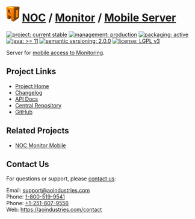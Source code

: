 # [<img src="ao-logo.png" alt="AO Logo" width="35" height="40">](https://github.com/ao-apps) [NOC](https://github.com/ao-apps/noc) / [Monitor](https://github.com/ao-apps/noc-monitor) / [Mobile Server](https://github.com/ao-apps/noc-monitor-mobile-server)

[![project: current stable](https://aoindustries.com/ao-badges/project-current-stable.svg)](https://aoindustries.com/life-cycle#project-current-stable)
[![management: production](https://aoindustries.com/ao-badges/management-production.svg)](https://aoindustries.com/life-cycle#management-production)
[![packaging: active](https://aoindustries.com/ao-badges/packaging-active.svg)](https://aoindustries.com/life-cycle#packaging-active)  
[![java: &gt;= 11](https://aoindustries.com/ao-badges/java-11.svg)](https://docs.oracle.com/en/java/javase/11/)
[![semantic versioning: 2.0.0](https://aoindustries.com/ao-badges/semver-2.0.0.svg)](https://semver.org/spec/v2.0.0.html)
[![license: LGPL v3](https://aoindustries.com/ao-badges/license-lgpl-3.0.svg)](https://www.gnu.org/licenses/lgpl-3.0)

Server for [mobile access to Monitoring](https://github.com/ao-apps/noc-monitor-mobile).

## Project Links
* [Project Home](https://aoindustries.com/noc/monitor/mobile-server/)
* [Changelog](https://aoindustries.com/noc/monitor/mobile-server/changelog)
* [API Docs](https://aoindustries.com/noc/monitor/mobile-server/apidocs/)
* [Central Repository](https://central.sonatype.com/artifact/com.aoindustries/noc-monitor-mobile-server)
* [GitHub](https://github.com/ao-apps/noc-monitor-mobile-server)

## Related Projects
* [NOC Monitor Mobile](https://github.com/ao-apps/noc-monitor-mobile)

## Contact Us
For questions or support, please [contact us](https://aoindustries.com/contact):

Email: [support@aoindustries.com](mailto:support@aoindustries.com)  
Phone: [1-800-519-9541](tel:1-800-519-9541)  
Phone: [+1-251-607-9556](tel:+1-251-607-9556)  
Web: https://aoindustries.com/contact
